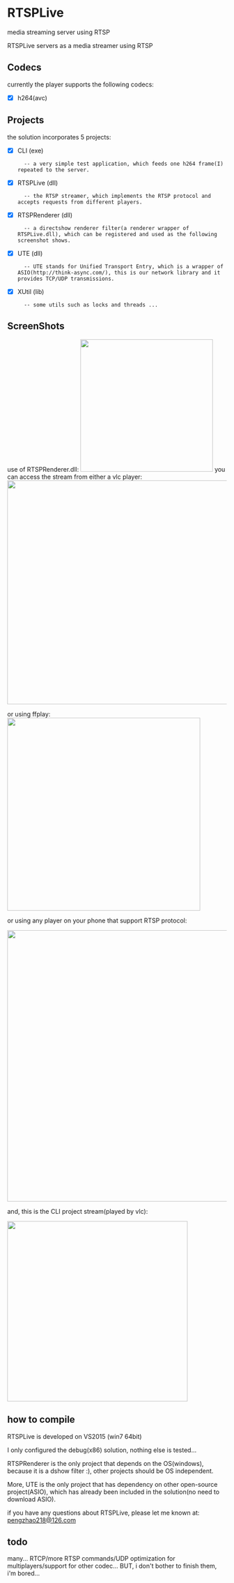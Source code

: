 # RTSPLive
media streaming server using RTSP

RTSPLive servers as a media streamer using RTSP

Codecs
------

currently the player supports the following codecs:

- [x] h264(avc)

Projects
--------

the solution incorporates 5 projects:

- [x] CLI (exe)

        -- a very simple test application, which feeds one h264 frame(I) repeated to the server. 
- [x] RTSPLive (dll)

        -- the RTSP streamer, which implements the RTSP protocol and accepts requests from different players.
- [x] RTSPRenderer (dll)   

        -- a directshow renderer filter(a renderer wrapper of RTSPLive.dll), which can be registered and used as the following screenshot shows.
- [x] UTE (dll)   

        -- UTE stands for Unified Transport Entry, which is a wrapper of ASIO(http://think-async.com/), this is our network library and it provides TCP/UDP transmissions.
- [x] XUtil (lib)

        -- some utils such as locks and threads ...

ScreenShots
-----------
use of RTSPRenderer.dll:
<img src="https://user-images.githubusercontent.com/8287989/27899746-1b4de86e-625e-11e7-825d-746927ccc978.PNG" height="304px" >
you can access the stream from either a vlc player:
<img src="https://user-images.githubusercontent.com/8287989/27899752-1e219284-625e-11e7-8fcb-1c2c4a6404b9.PNG" height="514px" >

or using ffplay:
<img src="https://user-images.githubusercontent.com/8287989/27899756-20c5ca46-625e-11e7-93ba-1c8cabd5db68.PNG" height="443px" >

or using any player on your phone that support RTSP protocol:

<img src="https://user-images.githubusercontent.com/8287989/27899860-8d303824-625e-11e7-899e-8e26c12d6dac.jpeg" height="623px" >

and, this is the CLI project stream(played by vlc):

<img src="https://user-images.githubusercontent.com/8287989/27899957-ef571fea-625e-11e7-895c-bb4a10edaf94.PNG" height="414px" >

how to compile
------
RTSPLive is developed on VS2015 (win7 64bit)

I only configured the debug(x86) solution, nothing else is tested...

RTSPRenderer is the only project that depends on the OS(windows), because it is a dshow filter :), other projects
should be OS independent.

More, UTE is the only project that has dependency on other open-source project(ASIO), which has already been included
in the solution(no need to download ASIO).

if you have any questions about RTSPLive, please let me known at: pengzhao218@126.com

todo
------
many... 
RTCP/more RTSP commands/UDP optimization for multiplayers/support for other codec...
BUT, i don't bother to finish them, i'm bored...

